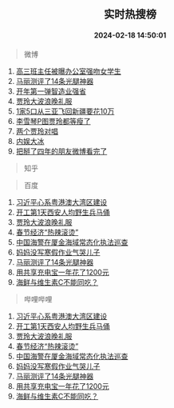 <div align="center"><h2>实时热搜榜</h2><h4>2024-02-18 14:50:01</h4></div>

> 微博  

1. [高三班主任被曝办公室强吻女学生](https://s.weibo.com/weibo?q=%23%E9%AB%98%E4%B8%89%E7%8F%AD%E4%B8%BB%E4%BB%BB%E8%A2%AB%E6%9B%9D%E5%8A%9E%E5%85%AC%E5%AE%A4%E5%BC%BA%E5%90%BB%E5%A5%B3%E5%AD%A6%E7%94%9F%23&t=31&band_rank=1&Refer=top)<br />
2. [马丽测评了14条光腿神器](https://s.weibo.com/weibo?q=%23%E9%A9%AC%E4%B8%BD%E6%B5%8B%E8%AF%84%E4%BA%8614%E6%9D%A1%E5%85%89%E8%85%BF%E7%A5%9E%E5%99%A8%23&t=31&band_rank=2&Refer=top)<br />
3. [开年第一弹智造业强省](https://s.weibo.com/weibo?q=%23%E5%BC%80%E5%B9%B4%E7%AC%AC%E4%B8%80%E5%BC%B9%E6%99%BA%E9%80%A0%E4%B8%9A%E5%BC%BA%E7%9C%81%23&t=31&band_rank=3&Refer=top)<br />
4. [贾玲大波浪晚礼服](https://s.weibo.com/weibo?q=%23%E8%B4%BE%E7%8E%B2%E5%A4%A7%E6%B3%A2%E6%B5%AA%E6%99%9A%E7%A4%BC%E6%9C%8D%23&t=31&band_rank=4&Refer=top)<br />
5. [1家5口从三亚飞回新疆要花10万](https://s.weibo.com/weibo?q=%231%E5%AE%B65%E5%8F%A3%E4%BB%8E%E4%B8%89%E4%BA%9A%E9%A3%9E%E5%9B%9E%E6%96%B0%E7%96%86%E8%A6%81%E8%8A%B110%E4%B8%87%23&t=31&band_rank=5&Refer=top)<br />
6. [李雪琴P图贾玲都等瘦了](https://s.weibo.com/weibo?q=%23%E6%9D%8E%E9%9B%AA%E7%90%B4P%E5%9B%BE%E8%B4%BE%E7%8E%B2%E9%83%BD%E7%AD%89%E7%98%A6%E4%BA%86%23&t=31&band_rank=6&Refer=top)<br />
7. [两个贾玲对唱](https://s.weibo.com/weibo?q=%E4%B8%A4%E4%B8%AA%E8%B4%BE%E7%8E%B2%E5%AF%B9%E5%94%B1&t=31&band_rank=7&Refer=top)<br />
8. [内娱大冰](https://s.weibo.com/weibo?q=%23%E5%86%85%E5%A8%B1%E5%A4%A7%E5%86%B0%23&t=31&band_rank=8&Refer=top)<br />
9. [把掰了四年的朋友微博看完了](https://s.weibo.com/weibo?q=%E6%8A%8A%E6%8E%B0%E4%BA%86%E5%9B%9B%E5%B9%B4%E7%9A%84%E6%9C%8B%E5%8F%8B%E5%BE%AE%E5%8D%9A%E7%9C%8B%E5%AE%8C%E4%BA%86&t=31&band_rank=9&Refer=top)<br />

> 知乎  


> 百度  

1. [习近平心系粤港澳大湾区建设](https://www.baidu.com/s?wd=%E4%B9%A0%E8%BF%91%E5%B9%B3%E5%BF%83%E7%B3%BB%E7%B2%A4%E6%B8%AF%E6%BE%B3%E5%A4%A7%E6%B9%BE%E5%8C%BA%E5%BB%BA%E8%AE%BE&sa=fyb_news&rsv_dl=fyb_news)<br />
2. [开工第1天西安人均野生兵马俑](https://www.baidu.com/s?wd=%E5%BC%80%E5%B7%A5%E7%AC%AC1%E5%A4%A9%E8%A5%BF%E5%AE%89%E4%BA%BA%E5%9D%87%E9%87%8E%E7%94%9F%E5%85%B5%E9%A9%AC%E4%BF%91&sa=fyb_news&rsv_dl=fyb_news)<br />
3. [贾玲大波浪晚礼服](https://www.baidu.com/s?wd=%E8%B4%BE%E7%8E%B2%E5%A4%A7%E6%B3%A2%E6%B5%AA%E6%99%9A%E7%A4%BC%E6%9C%8D&sa=fyb_news&rsv_dl=fyb_news)<br />
4. [春节经济“热辣滚烫”](https://www.baidu.com/s?wd=%E6%98%A5%E8%8A%82%E7%BB%8F%E6%B5%8E%E2%80%9C%E7%83%AD%E8%BE%A3%E6%BB%9A%E7%83%AB%E2%80%9D&sa=fyb_news&rsv_dl=fyb_news)<br />
5. [中国海警在厦金海域常态化执法巡查](https://www.baidu.com/s?wd=%E4%B8%AD%E5%9B%BD%E6%B5%B7%E8%AD%A6%E5%9C%A8%E5%8E%A6%E9%87%91%E6%B5%B7%E5%9F%9F%E5%B8%B8%E6%80%81%E5%8C%96%E6%89%A7%E6%B3%95%E5%B7%A1%E6%9F%A5&sa=fyb_news&rsv_dl=fyb_news)<br />
6. [妈妈没写寒假作业气哭儿子](https://www.baidu.com/s?wd=%E5%A6%88%E5%A6%88%E6%B2%A1%E5%86%99%E5%AF%92%E5%81%87%E4%BD%9C%E4%B8%9A%E6%B0%94%E5%93%AD%E5%84%BF%E5%AD%90&sa=fyb_news&rsv_dl=fyb_news)<br />
7. [马丽测评了14条光腿神器](https://www.baidu.com/s?wd=%E9%A9%AC%E4%B8%BD%E6%B5%8B%E8%AF%84%E4%BA%8614%E6%9D%A1%E5%85%89%E8%85%BF%E7%A5%9E%E5%99%A8&sa=fyb_news&rsv_dl=fyb_news)<br />
8. [用共享充电宝一年花了1200元](https://www.baidu.com/s?wd=%E7%94%A8%E5%85%B1%E4%BA%AB%E5%85%85%E7%94%B5%E5%AE%9D%E4%B8%80%E5%B9%B4%E8%8A%B1%E4%BA%861200%E5%85%83&sa=fyb_news&rsv_dl=fyb_news)<br />
9. [海鲜与维生素C不能同吃？](https://www.baidu.com/s?wd=%E6%B5%B7%E9%B2%9C%E4%B8%8E%E7%BB%B4%E7%94%9F%E7%B4%A0C%E4%B8%8D%E8%83%BD%E5%90%8C%E5%90%83%EF%BC%9F&sa=fyb_news&rsv_dl=fyb_news)<br />

> 哔哩哔哩  

1. [习近平心系粤港澳大湾区建设](https://www.baidu.com/s?wd=%E4%B9%A0%E8%BF%91%E5%B9%B3%E5%BF%83%E7%B3%BB%E7%B2%A4%E6%B8%AF%E6%BE%B3%E5%A4%A7%E6%B9%BE%E5%8C%BA%E5%BB%BA%E8%AE%BE&sa=fyb_news&rsv_dl=fyb_news)<br />
2. [开工第1天西安人均野生兵马俑](https://www.baidu.com/s?wd=%E5%BC%80%E5%B7%A5%E7%AC%AC1%E5%A4%A9%E8%A5%BF%E5%AE%89%E4%BA%BA%E5%9D%87%E9%87%8E%E7%94%9F%E5%85%B5%E9%A9%AC%E4%BF%91&sa=fyb_news&rsv_dl=fyb_news)<br />
3. [贾玲大波浪晚礼服](https://www.baidu.com/s?wd=%E8%B4%BE%E7%8E%B2%E5%A4%A7%E6%B3%A2%E6%B5%AA%E6%99%9A%E7%A4%BC%E6%9C%8D&sa=fyb_news&rsv_dl=fyb_news)<br />
4. [春节经济“热辣滚烫”](https://www.baidu.com/s?wd=%E6%98%A5%E8%8A%82%E7%BB%8F%E6%B5%8E%E2%80%9C%E7%83%AD%E8%BE%A3%E6%BB%9A%E7%83%AB%E2%80%9D&sa=fyb_news&rsv_dl=fyb_news)<br />
5. [中国海警在厦金海域常态化执法巡查](https://www.baidu.com/s?wd=%E4%B8%AD%E5%9B%BD%E6%B5%B7%E8%AD%A6%E5%9C%A8%E5%8E%A6%E9%87%91%E6%B5%B7%E5%9F%9F%E5%B8%B8%E6%80%81%E5%8C%96%E6%89%A7%E6%B3%95%E5%B7%A1%E6%9F%A5&sa=fyb_news&rsv_dl=fyb_news)<br />
6. [妈妈没写寒假作业气哭儿子](https://www.baidu.com/s?wd=%E5%A6%88%E5%A6%88%E6%B2%A1%E5%86%99%E5%AF%92%E5%81%87%E4%BD%9C%E4%B8%9A%E6%B0%94%E5%93%AD%E5%84%BF%E5%AD%90&sa=fyb_news&rsv_dl=fyb_news)<br />
7. [马丽测评了14条光腿神器](https://www.baidu.com/s?wd=%E9%A9%AC%E4%B8%BD%E6%B5%8B%E8%AF%84%E4%BA%8614%E6%9D%A1%E5%85%89%E8%85%BF%E7%A5%9E%E5%99%A8&sa=fyb_news&rsv_dl=fyb_news)<br />
8. [用共享充电宝一年花了1200元](https://www.baidu.com/s?wd=%E7%94%A8%E5%85%B1%E4%BA%AB%E5%85%85%E7%94%B5%E5%AE%9D%E4%B8%80%E5%B9%B4%E8%8A%B1%E4%BA%861200%E5%85%83&sa=fyb_news&rsv_dl=fyb_news)<br />
9. [海鲜与维生素C不能同吃？](https://www.baidu.com/s?wd=%E6%B5%B7%E9%B2%9C%E4%B8%8E%E7%BB%B4%E7%94%9F%E7%B4%A0C%E4%B8%8D%E8%83%BD%E5%90%8C%E5%90%83%EF%BC%9F&sa=fyb_news&rsv_dl=fyb_news)<br />
